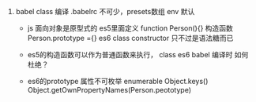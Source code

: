 1. babel class 编译
    .babelrc 不可少，presets数组 env 默认
    - js 面向对象是原型式的 es5里面定义
    function Person(){}  构造函数 
    Person.prototype ={}
    es6 class constructor 只不过是语法糖而已
    - es5的构造函数可以作为普通函数来执行，
        class es6 babel 编译时 如何杜绝？

    - es6的prototype 属性不可枚举 enumerable
    Object.keys()
    Object.getOwnPropertyNames(Person.peototype)